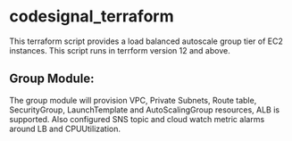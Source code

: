 # codesignal_terraform
This terraform script provides a load balanced autoscale group tier of EC2 instances.
This script runs in terrform version 12 and above.

## Group Module:
The group module will provision VPC, Private Subnets, Route table, SecurityGroup, LaunchTemplate and AutoScalingGroup resources, ALB is supported. Also configured SNS topic and cloud watch metric alarms around LB and CPUUtilization.
